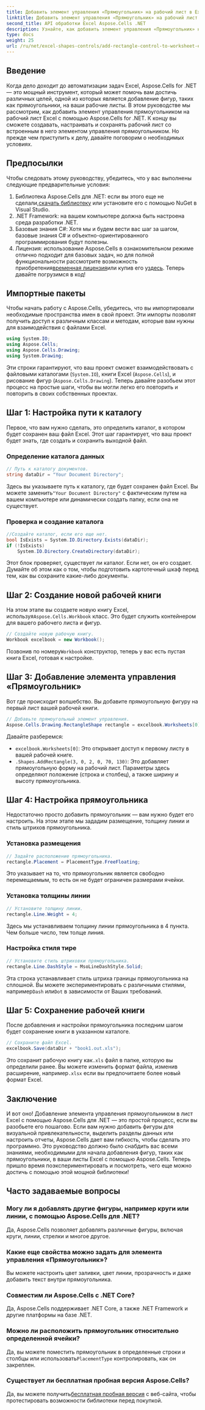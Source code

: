 ```yaml
---
title: Добавить элемент управления «Прямоугольник» на рабочий лист в Excel
linktitle: Добавить элемент управления «Прямоугольник» на рабочий лист в Excel
second_title: API обработки Excel Aspose.Cells .NET
description: Узнайте, как добавить элемент управления «Прямоугольник» на лист Excel с помощью Aspose.Cells для .NET, воспользовавшись подробным пошаговым руководством.
type: docs
weight: 25
url: /ru/net/excel-shapes-controls/add-rectangle-control-to-worksheet-excel/
---
```

## Введение
Когда дело доходит до автоматизации задач Excel, Aspose.Cells for .NET — это мощный инструмент, который может помочь вам достичь различных целей, одной из которых является добавление фигур, таких как прямоугольники, на ваши рабочие листы. В этом руководстве мы рассмотрим, как добавить элемент управления прямоугольником на рабочий лист Excel с помощью Aspose.Cells for .NET. К концу вы сможете создавать, настраивать и сохранять рабочий лист со встроенным в него элементом управления прямоугольником.
Но прежде чем приступить к делу, давайте поговорим о необходимых условиях.
## Предпосылки
Чтобы следовать этому руководству, убедитесь, что у вас выполнены следующие предварительные условия:
1.  Библиотека Aspose.Cells для .NET: если вы этого еще не сделали,[скачать библиотеку](https://releases.aspose.com/cells/net/) или установите его с помощью NuGet в Visual Studio.
2. .NET Framework: на вашем компьютере должна быть настроена среда разработки .NET.
3. Базовые знания C#: Хотя мы и будем вести вас шаг за шагом, базовые знания C# и объектно-ориентированного программирования будут полезны.
4.  Лицензия: использование Aspose.Cells в ознакомительном режиме отлично подходит для базовых задач, но для полной функциональности рассмотрите возможность приобретения[временная лицензия](https://purchase.aspose.com/temporary-license/)или купив его у[здесь](https://purchase.aspose.com/buy).
Теперь давайте погрузимся в код!
## Импортные пакеты
Чтобы начать работу с Aspose.Cells, убедитесь, что вы импортировали необходимые пространства имен в свой проект. Эти импорты позволят получить доступ к различным классам и методам, которые вам нужны для взаимодействия с файлами Excel.
```csharp
using System.IO;
using Aspose.Cells;
using Aspose.Cells.Drawing;
using System.Drawing;
```
Эти строки гарантируют, что ваш проект сможет взаимодействовать с файловыми каталогами (`System.IO`), книги Excel (`Aspose.Cells`), и рисование фигур (`Aspose.Cells.Drawing`).
Теперь давайте разобьем этот процесс на простые шаги, чтобы вы могли легко его повторить и повторить в своих собственных проектах.
## Шаг 1: Настройка пути к каталогу
Первое, что вам нужно сделать, это определить каталог, в котором будет сохранен ваш файл Excel. Этот шаг гарантирует, что ваш проект будет знать, где создать и сохранить выходной файл.
### Определение каталога данных
```csharp
// Путь к каталогу документов.
string dataDir = "Your Document Directory";
```
 Здесь вы указываете путь к каталогу, где будет сохранен файл Excel. Вы можете заменить`"Your Document Directory"` с фактическим путем на вашем компьютере или динамически создать папку, если она не существует.
### Проверка и создание каталога
```csharp
//Создайте каталог, если его еще нет.
bool IsExists = System.IO.Directory.Exists(dataDir);
if (!IsExists)
    System.IO.Directory.CreateDirectory(dataDir);
```
Этот блок проверяет, существует ли каталог. Если нет, он его создает. Думайте об этом как о том, чтобы подготовить картотечный шкаф перед тем, как вы сохраните какие-либо документы.
## Шаг 2: Создание новой рабочей книги
 На этом этапе вы создаете новую книгу Excel, используя`Aspose.Cells.Workbook` класс. Это будет служить контейнером для вашего рабочего листа и фигур.
```csharp
// Создайте новую рабочую книгу.
Workbook excelbook = new Workbook();
```
 Позвонив по номеру`Workbook` конструктор, теперь у вас есть пустая книга Excel, готовая к настройке.
## Шаг 3: Добавление элемента управления «Прямоугольник»
Вот где происходит волшебство. Вы добавите прямоугольную фигуру на первый лист вашей рабочей книги.
```csharp
// Добавьте прямоугольный элемент управления.
Aspose.Cells.Drawing.RectangleShape rectangle = excelbook.Worksheets[0].Shapes.AddRectangle(3, 0, 2, 0, 70, 130);
```
Давайте разберемся:
- `excelbook.Worksheets[0]`: Это открывает доступ к первому листу в вашей рабочей книге.
- `.Shapes.AddRectangle(3, 0, 2, 0, 70, 130)`: Это добавляет прямоугольную форму на рабочий лист. Параметры здесь определяют положение (строка и столбец), а также ширину и высоту прямоугольника.
## Шаг 4: Настройка прямоугольника
Недостаточно просто добавить прямоугольник — вам нужно будет его настроить. На этом этапе мы зададим размещение, толщину линии и стиль штрихов прямоугольника.
### Установка размещения
```csharp
// Задайте расположение прямоугольника.
rectangle.Placement = PlacementType.FreeFloating;
```
Это указывает на то, что прямоугольник является свободно перемещаемым, то есть он не будет ограничен размерами ячейки.
### Установка толщины линии
```csharp
// Установите толщину линии.
rectangle.Line.Weight = 4;
```
Здесь мы устанавливаем толщину линии прямоугольника в 4 пункта. Чем больше число, тем толще линия.
### Настройка стиля тире
```csharp
// Установите стиль штриховки прямоугольника.
rectangle.Line.DashStyle = MsoLineDashStyle.Solid;
```
 Эта строка устанавливает стиль штриха границы прямоугольника на сплошной. Вы можете экспериментировать с различными стилями, например`Dash` или`Dot` в зависимости от Ваших требований.
## Шаг 5: Сохранение рабочей книги
После добавления и настройки прямоугольника последним шагом будет сохранение книги в указанном каталоге.
```csharp
// Сохраните файл Excel.
excelbook.Save(dataDir + "book1.out.xls");
```
 Это сохранит рабочую книгу как`.xls` файл в папке, которую вы определили ранее. Вы можете изменить формат файла, изменив расширение, например`.xlsx` если вы предпочитаете более новый формат Excel.
## Заключение
И вот оно! Добавление элемента управления прямоугольником в лист Excel с помощью Aspose.Cells для .NET — это простой процесс, если вы разобьете его пошагово. Если вам нужно добавить фигуры для визуальной привлекательности, выделить разделы данных или настроить отчеты, Aspose.Cells дает вам гибкость, чтобы сделать это программно.
Это руководство должно было снабдить вас всеми знаниями, необходимыми для начала добавления фигур, таких как прямоугольники, в ваши листы Excel с помощью Aspose.Cells. Теперь пришло время поэкспериментировать и посмотреть, чего еще можно достичь с помощью этой мощной библиотеки!
## Часто задаваемые вопросы
### Могу ли я добавлять другие фигуры, например круги или линии, с помощью Aspose.Cells для .NET?  
Да, Aspose.Cells позволяет добавлять различные фигуры, включая круги, линии, стрелки и многое другое.
### Какие еще свойства можно задать для элемента управления «Прямоугольник»?  
Вы можете настроить цвет заливки, цвет линии, прозрачность и даже добавить текст внутри прямоугольника.
### Совместим ли Aspose.Cells с .NET Core?  
Да, Aspose.Cells поддерживает .NET Core, а также .NET Framework и другие платформы на базе .NET.
### Можно ли расположить прямоугольник относительно определенной ячейки?  
 Да, вы можете поместить прямоугольник в определенные строки и столбцы или использовать`PlacementType` контролировать, как он закреплен.
### Существует ли бесплатная пробная версия Aspose.Cells?  
 Да, вы можете получить[бесплатная пробная версия](https://releases.aspose.com/) с веб-сайта, чтобы протестировать возможности библиотеки перед покупкой.